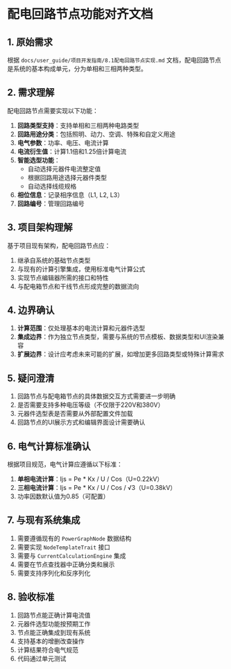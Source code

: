# 配电回路节点功能对齐文档

## 1. 原始需求

根据 `docs/user_guide/项目开发指南/8.1配电回路节点实现.md` 文档，配电回路节点是系统的基本构成单元，分为单相和三相两种类型。

## 2. 需求理解

配电回路节点需要实现以下功能：

1. **回路类型支持**：支持单相和三相两种电路类型
2. **回路用途分类**：包括照明、动力、空调、特殊和自定义用途
3. **电气参数**：功率、电压、电流计算
4. **电流衍生值**：计算1.1倍和1.25倍计算电流
5. **智能选型功能**：
   - 自动选择元器件电流整定值
   - 根据回路用途选择元器件类型
   - 自动选择线缆规格
6. **相位信息**：记录相序信息（L1, L2, L3）
7. **回路编号**：管理回路编号

## 3. 项目架构理解

基于项目现有架构，配电回路节点应：

1. 继承自系统的基础节点类型
2. 与现有的计算引擎集成，使用标准电气计算公式
3. 实现节点编辑器所需的接口和特性
4. 与配电箱节点和干线节点形成完整的数据流向

## 4. 边界确认

1. **计算范围**：仅处理基本的电流计算和元器件选型
2. **集成边界**：作为独立节点类型，需要与系统的节点模板、数据类型和UI渲染兼容
3. **扩展边界**：设计应考虑未来可能的扩展，如增加更多回路类型或特殊计算需求

## 5. 疑问澄清

1. 回路节点与配电箱节点的具体数据交互方式需要进一步明确
2. 是否需要支持多种电压等级（不仅限于220V和380V）
3. 元器件选型表是否需要从外部配置文件加载
4. 回路节点的UI展示方式和编辑界面设计需要确认

## 6. 电气计算标准确认

根据项目规范，电气计算应遵循以下标准：

1. **单相电流计算**：Ijs = Pe * Kx / U / Cos（U=0.22kV）
2. **三相电流计算**：Ijs = Pe * Kx / U / Cos / √3（U=0.38kV）
3. 功率因数默认值为0.85（可配置）

## 7. 与现有系统集成

1. 需要遵循现有的 `PowerGraphNode` 数据结构
2. 需要实现 `NodeTemplateTrait` 接口
3. 需要与 `CurrentCalculationEngine` 集成
4. 需要在节点查找器中正确分类和展示
5. 需要支持序列化和反序列化

## 8. 验收标准

1. 回路节点能正确计算电流值
2. 元器件选型功能按预期工作
3. 节点能正确集成到现有系统
4. 支持基本的增删改查操作
5. 计算结果符合电气规范
6. 代码通过单元测试